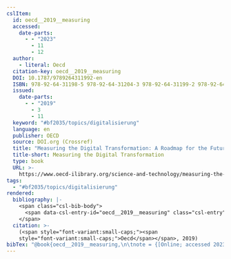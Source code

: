 ```yaml
---
cslItem:
  id: oecd__2019__measuring
  accessed:
    date-parts:
      - - "2023"
        - 11
        - 12
  author:
    - literal: Oecd
  citation-key: oecd__2019__measuring
  DOI: 10.1787/9789264311992-en
  ISBN: 978-92-64-31198-5 978-92-64-31204-3 978-92-64-31199-2 978-92-64-31205-0
  issued:
    date-parts:
      - - "2019"
        - 3
        - 11
  keyword: "#bf2035/topics/digitalisierung"
  language: en
  publisher: OECD
  source: DOI.org (Crossref)
  title: "Measuring the Digital Transformation: A Roadmap for the Future"
  title-short: Measuring the Digital Transformation
  type: book
  URL: >-
    https://www.oecd-ilibrary.org/science-and-technology/measuring-the-digital-transformation_9789264311992-en
tags:
  - "#bf2035/topics/digitalisierung"
rendered:
  bibliography: |-
    <span class="csl-bib-body">
      <span data-csl-entry-id="oecd__2019__measuring" class="csl-entry"><span class='author-bib'>Oecd</span>. <span class='date-bib'>(2019)</span>. <span class='title'><i><b><span style="font-style:normal;">Measuring the Digital Transformation: A Roadmap for the Future</span></b></i></span>. OECD. <span class='URL'><a href='https://doi.org/10.1787/9789264311992-en'>LINK</a></span></span>
    </span>
  citation: >-
    (<span style="font-variant:small-caps;"><span
    style="font-variant:small-caps;">Oecd</span></span>, 2019)
bibTex: "@book{oecd__2019__measuring,\n\tnote = {[Online; accessed 2023-11-12]},\n\tauthor = {{Oecd}},\n\tyear = {2019},\n\tmonth = {mar 11},\n\tpublisher = {OECD},\n\ttitle = {Measuring the {Digital} {Transformation}: A {Roadmap} for the {Future}},\n}\n\n"
---
```

